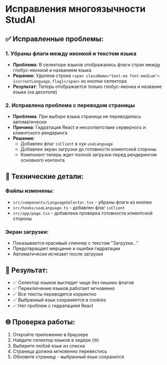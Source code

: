 # Исправления многоязычности StudAI

## ✅ Исправленные проблемы:

### 1. Убраны флаги между иконкой и текстом языка
- **Проблема**: В селекторе языков отображались флаги стран между глобус-иконкой и названием языка
- **Решение**: Удалена строка `<span className="text-sm font-medium">{currentLanguage.flag}</span>` из кнопки селектора
- **Результат**: Теперь отображается только глобус-иконка и название языка (на десктопе)

### 2. Исправлена проблема с переводом страницы
- **Проблема**: При выборе языка страница не переводилась автоматически
- **Причина**: Гидратация React и несоответствие серверного и клиентского рендеринга
- **Решение**: 
  - Добавлен флаг `isClient` в хук `useLanguage`
  - Добавлен экран загрузки до готовности клиентской стороны
  - Компонент теперь ждет полной загрузки перед рендерингом основного контента

## 🔧 Технические детали:

### Файлы изменены:
- `src/components/LanguageSelector.tsx` - убраны флаги из кнопки
- `src/hooks/useLanguage.ts` - добавлен флаг `isClient`
- `src/app/page.tsx` - добавлена проверка готовности клиентской стороны

### Экран загрузки:
- Показывается красивый спиннер с текстом "Загрузка..."
- Предотвращает мерцание и ошибки гидратации
- Автоматически исчезает после загрузки

## 🎯 Результат:
- ✅ Селектор языков выглядит чище без лишних флагов
- ✅ Переключение языков работает мгновенно
- ✅ Все тексты переводятся корректно
- ✅ Выбранный язык сохраняется в cookies
- ✅ Нет проблем с гидратацией React

## 🌐 Проверка работы:
1. Откройте приложение в браузере
2. Найдите селектор языков в хедере (🌐)
3. Выберите любой язык из списка
4. Страница должна мгновенно перевестись
5. Обновите страницу - выбранный язык сохранится

